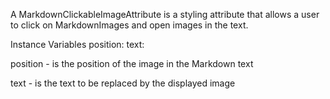 A MarkdownClickableImageAttribute is a styling attribute that allows a user to click on MarkdownImages and open images in the text.

Instance Variables
	position:		<SmallInteger>
	text:		<Text>

position
	- is the position of the image in the Markdown text

text
	- is the text to be replaced by the displayed image
